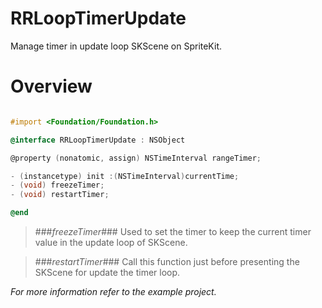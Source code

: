 RRLoopTimerUpdate
=================

Manage timer in update loop SKScene on SpriteKit.

Overview
========

```Objective-C

#import <Foundation/Foundation.h>

@interface RRLoopTimerUpdate : NSObject

@property (nonatomic, assign) NSTimeInterval rangeTimer;

- (instancetype) init :(NSTimeInterval)currentTime;
- (void) freezeTimer;
- (void) restartTimer;

@end

````

>###*freezeTimer*###
> Used to set the timer to keep the current timer value in the update loop of SKScene.

>###*restartTimer*###
> Call this function just before presenting the SKScene for update the timer loop.

*For more information refer to the example project.*

